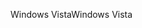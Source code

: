 <span data-ttu-id="eb5d0-101">Windows Vista</span><span class="sxs-lookup"><span data-stu-id="eb5d0-101">Windows Vista</span></span>